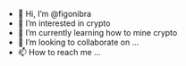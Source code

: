 - 👋 Hi, I’m @figonibra
- 👀 I’m interested in crypto
- 🌱 I’m currently learning how to mine crypto
- 💞️ I’m looking to collaborate on ...
- 📫 How to reach me ...

<!---
figonibra/figonibra is a ✨ special ✨ repository because its `README.md` (this file) appears on your GitHub profile.
You can click the Preview link to take a look at your changes.
--->
